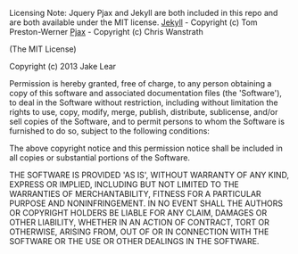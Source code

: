 Licensing Note: Jquery Pjax and Jekyll are both included in this repo and are both
available under the MIT license.
[Jekyll](https://github.com/mojombo/jekyll/blob/master/LICENSE) - Copyright (c) Tom Preston-Werner
[Pjax](https://github.com/defunkt/jquery-pjax/blob/master/LICENSE) - Copyright (c) Chris Wanstrath

(The MIT License)

Copyright (c) 2013 Jake Lear

Permission is hereby granted, free of charge, to any person obtaining a copy
of this software and associated documentation files (the 'Software'), to deal
in the Software without restriction, including without limitation the rights
to use, copy, modify, merge, publish, distribute, sublicense, and/or sell
copies of the Software, and to permit persons to whom the Software is
furnished to do so, subject to the following conditions:

The above copyright notice and this permission notice shall be included in all
copies or substantial portions of the Software.

THE SOFTWARE IS PROVIDED 'AS IS', WITHOUT WARRANTY OF ANY KIND, EXPRESS OR
IMPLIED, INCLUDING BUT NOT LIMITED TO THE WARRANTIES OF MERCHANTABILITY,
FITNESS FOR A PARTICULAR PURPOSE AND NONINFRINGEMENT. IN NO EVENT SHALL THE
AUTHORS OR COPYRIGHT HOLDERS BE LIABLE FOR ANY CLAIM, DAMAGES OR OTHER
LIABILITY, WHETHER IN AN ACTION OF CONTRACT, TORT OR OTHERWISE, ARISING FROM,
OUT OF OR IN CONNECTION WITH THE SOFTWARE OR THE USE OR OTHER DEALINGS IN THE
SOFTWARE.